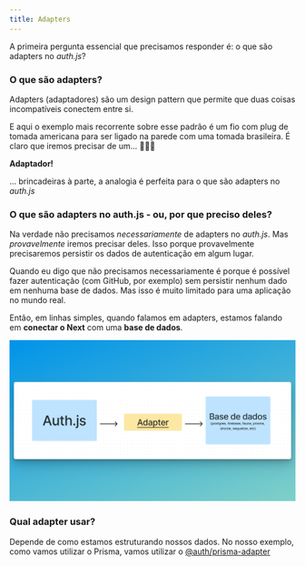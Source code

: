 ```yaml
---
title: Adapters
---
```


A primeira pergunta essencial que precisamos responder é: o que são adapters no *auth.js*?

### O que são adapters? 

Adapters (adaptadores) são um design pattern que permite que duas coisas incompatíveis conectem entre si. 

E aqui o exemplo mais recorrente sobre esse padrão é um fio com plug de tomada americana para ser ligado na parede com uma tomada brasileira. É claro que iremos precisar de um... 🥁🥁🥁

**Adaptador!**

... brincadeiras à parte, a analogia é perfeita para o que são adapters no *auth.js*

### O que são adapters no auth.js - ou, por que preciso deles?

Na verdade não precisamos *necessariamente* de adapters no *auth.js*. Mas *provavelmente* iremos precisar deles. Isso porque provavelmente precisaremos persistir os dados de autenticação em algum lugar. 

Quando eu digo que não precisamos necessariamente é porque é possível fazer autenticação (com GitHub, por exemplo) sem persistir nenhum dado em nenhuma base de dados. Mas isso é muito limitado para uma aplicação no mundo real. 

Então, em linhas simples, quando falamos em adapters, estamos falando em **conectar o Next** com uma **base de dados**. 

![alt text](../../../assets/images/image.png)

### Qual adapter usar? 

Depende de como estamos estruturando nossos dados. No nosso exemplo, como vamos utilizar o Prisma, vamos utilizar o [@auth/prisma-adapter](https://authjs.dev/reference/adapter/prisma)